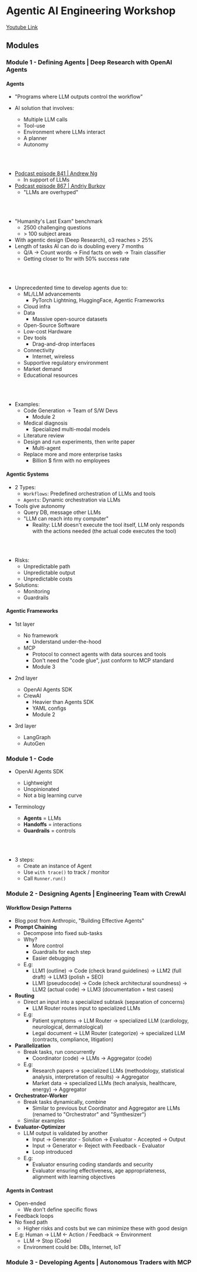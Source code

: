 # Agentic AI Engineering Workshop

<a href="https://www.youtube.com/watch?v=LSk5KaEGVk4&list=WL&index=1&t=1s">Youtube Link</a>

## Modules

### Module 1 - Defining Agents | Deep Research with OpenAI Agents

#### Agents

- "Programs where LLM outputs control the workflow"
- AI solution that involves:

  - Multiple LLM calls
  - Tool-use
  - Environment where LLMs interact
  - A planner
  - Autonomy

<br>
<br>

- <a href="https://www.youtube.com/watch?v=m9ccaNDS-LI&list=PLRDl2inPrWQVW4aBgenJsTvw97qMhRtb8&index=70">Podcast episode 841 | Andrew Ng</a>
  - In support of LLMs
- <a href="https://www.youtube.com/watch?v=cuPUh7eTh8k&list=PLRDl2inPrWQVW4aBgenJsTvw97qMhRtb8&index=44">Podcast episode 867 | Andriy Burkov</a>
  - "LLMs are overhyped"

<br>
<br>

- "Humanity's Last Exam" benchmark
  - 2500 challenging questions
  - \> 100 subject areas
- With agentic design (Deep Research), o3 reaches > 25%
- Length of tasks AI can do is doubling every 7 months
  - Q/A -> Count words -> Find facts on web -> Train classifier
  - Getting closer to 1hr with 50% success rate

<br>
<br>

- Unprecedented time to develop agents due to:
  - ML/LLM advancements
    - PyTorch Lightning, HuggingFace, Agentic Frameworks
  - Cloud infra
  - Data
    - Massive open-source datasets
  - Open-Source Software
  - Low-cost Hardware
  - Dev tools
    - Drag-and-drop interfaces
  - Connectivity
    - Internet, wireless
  - Supportive regulatory environment
  - Market demand
  - Educational resources

<br>
<br>

- Examples:
  - Code Generation -> Team of S/W Devs
    - Module 2
  - Medical diagnosis
    - Specialized multi-modal models
  - Literature review
  - Design and run experiments, then write paper
    - Multi-agent
  - Replace more and more enterprise tasks
    - Billion $ firm with no employees

#### Agentic Systems

- 2 Types:
  - `Workflows`: Predefined orchestration of LLMs and tools
  - `Agents`: Dynamic orchestration via LLMs
- Tools give autonomy
  - Query DB, message other LLMs
  - "LLM can reach into my computer"
    - Reality: LLM doesn't execute the tool itself, LLM only responds with the actions needed (the actual code executes the tool)

<br>
<br>

- Risks:
  - Unpredictable path
  - Unpredictable output
  - Unpredictable costs
- Solutions:
  - Monitoring
  - Guardrails

#### Agentic Frameworks

- 1st layer

  - No framework
    - Understand under-the-hood
  - MCP
    - Protocol to connect agents with data sources and tools
    - Don't need the "code glue", just conform to MCP standard
    - Module 3

- 2nd layer

  - OpenAI Agents SDK
  - CrewAI
    - Heavier than Agents SDK
    - YAML configs
    - Module 2

- 3rd layer
  - LangGraph
  - AutoGen

### Module 1 - Code

- OpenAI Agents SDK

  - Lightweight
  - Unopinionated
  - Not a big learning curve

- Terminology
  - <b>Agents</b> = LLMs
  - <b>Handoffs</b> = interactions
  - <b>Guardrails</b> = controls

<br>
<br>

- 3 steps:
  - Create an instance of Agent
  - Use `with trace()` to track / monitor
  - Call `Runner.run()`

### Module 2 - Designing Agents | Engineering Team with CrewAI

#### Workflow Design Patterns

- Blog post from Anthropic, "Building Effective Agents"
- <b>Prompt Chaining</b>
  - Decompose into fixed sub-tasks
  - Why?
    - More control
    - Guardrails for each step
    - Easier debugging
  - E.g:
    - LLM1 (outline) -> Code (check brand guidelines) -> LLM2 (full draft) -> LLM3 (polish + SEO)
    - LLM1 (pseudocode) -> Code (check architectural soundness) -> LLM2 (actual code) -> LLM3 (documentation + test cases)
- <b>Routing</b>
  - Direct an input into a specialized subtask (separation of concerns)
    - LLM Router routes input to specialized LLMs
  - E.g:
    - Patient symptoms -> LLM Router -> specialized LLM (cardiology, neurological, dermatological)
    - Legal document -> LLM Router (categorize) -> specialized LLM (contracts, compliance, litigation)
- <b>Parallelization</b>
  - Break tasks, run concurrently
    - Coordinator (code) -> LLMs -> Aggregator (code)
  - E.g:
    - Research papers -> specialized LLMs (methodology, statistical analysis, interpretation of results) -> Aggregator
    - Market data -> specialized LLMs (tech analysis, healthcare, energy) -> Aggregator
- <b>Orchestrator-Worker</b>
  - Break tasks dynamically, combine
    - Similar to previous but Coordinator and Aggregator are LLMs (renamed to "Orchestrator" and "Synthesizer")
  - Similar examples
- <b>Evaluator-Optimizer</b>
  - LLM output is validated by another
    - Input -> Generator - Solution -> Evaluator - Accepted -> Output
    - Input -> Generator <- Reject with Feedback - Evaluator
    - Loop introduced
  - E.g:
    - Evaluator ensuring coding standards and security
    - Evaluator ensuring effectiveness, age appropriateness, alignment with learning objectives

#### Agents in Contrast

- Open-ended
  - We don't define specific flows
- Feedback loops
- No fixed path
  - Higher risks and costs but we can minimize these with good design
- E.g: Human -> LLM <- Action / Feedback -> Environment
  - LLM -> Stop (Code)
  - Environment could be: DBs, Internet, IoT

### Module 3 - Developing Agents | Autonomous Traders with MCP
